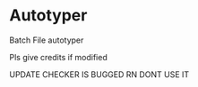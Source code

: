 # Autotyper
Batch File autotyper

Pls give credits if modified

UPDATE CHECKER IS BUGGED RN DONT USE IT

